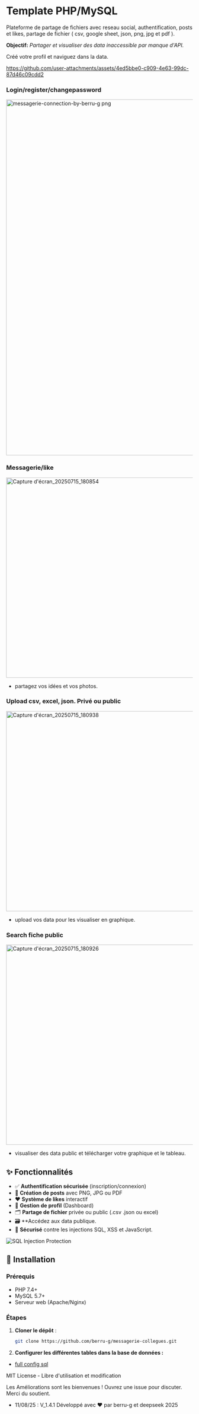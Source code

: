 # Template PHP/MySQL 

Plateforme de partage de fichiers avec reseau social, authentification, posts et likes, partage de fichier ( csv, google sheet, json, png, jpg et pdf ). 

**Objectif:** 
*Partager et visualiser des data inaccessible par manque d'API.*

Créé votre profil et naviguez dans la data.

https://github.com/user-attachments/assets/4ed5bbe0-c909-4e63-99dc-87d46c09cdd2


### Login/register/changepassword

<img width="960" alt="messagerie-connection-by-berru-g png" src="https://github.com/user-attachments/assets/e61b9d22-b33c-44c7-9200-f75e66b2526f" />


### Messagerie/like

<img width="960" height="540" alt="Capture d'écran_20250715_180854" src="https://github.com/user-attachments/assets/57142340-fb61-4880-8695-c1e56baeebe7" />

- partagez vos idées et vos photos.


### Upload csv, excel, json. Privé ou public

<img width="960" height="540" alt="Capture d'écran_20250715_180938" src="https://github.com/user-attachments/assets/97777cad-461d-403c-bb61-b4a9555d2eb2" />

- upload vos data pour les visualiser en graphique.

### Search fiche public

<img width="960" height="540" alt="Capture d'écran_20250715_180926" src="https://github.com/user-attachments/assets/7dadb4b2-b14f-4de3-83e6-1e5adcdcdbd5" />

- visualiser des data public et télécharger votre graphique et le tableau.


## ✨ Fonctionnalités

- ✅ **Authentification sécurisée** (inscription/connexion)
- 📝 **Création de posts** avec PNG, JPG ou PDF
- ❤️ **Système de likes** interactif
- 🎨 **Gestion de profil** (Dashboard)
- 🗂️ **Partage de fichier** privée ou public (.csv .json ou excel)
- 🗃️ **Accédez aux data publique.
- 🔐 **Sécurisé** contre les injections SQL, XSS et JavaScript.

![SQL Injection Protection](https://img.shields.io/badge/SQL_Injection-100%25_Protected-brightgreen)



## 🚀 Installation

### Prérequis
- PHP 7.4+
- MySQL 5.7+
- Serveur web (Apache/Nginx)

### Étapes
1. **Cloner le dépôt** :
   ```bash
   git clone https://github.com/berru-g/messagerie-collegues.git

2. **Configurer les différentes tables dans la base de données :**
 - [full config sql](https://github.com/berru-g/projet-messagerie/blob/main/includes/config.sql)




MIT License - Libre d'utilisation et modification

Les Améliorations sont les bienvenues ! Ouvrez une issue pour discuter. Merci du soutient. 

- 11/08/25 : V_1.4.1 Développé avec ❤️ par berru-g et deepseek 2025
